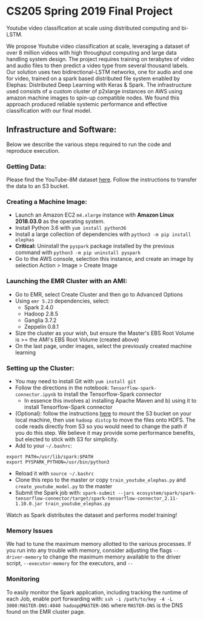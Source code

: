 # CS205 Spring 2019 Final Project
Youtube video classification at scale using distributed computing and bi-LSTM.

We propose Youtube video classification at scale, leveraging a dataset of over 8 million videos with high throughput computing and large data handling system design.  The project requires training on terabytes of video and audio files to then predict a video type from several thousand labels.  Our solution uses two bidirectional-LSTM networks, one for audio and one for video, trained on a spark based distributed file system enabled by Elephas: Distributed Deep Learning with Keras & Spark.  The infrastructure used consists of a custom cluster of p2xlarge instances on AWS using amazon machine images to spin-up compatible nodes.  We found this approach produced reliable systemic performance and effective classification with our final model.


## Infrastructure and Software:

Below we describe the various steps required to run the code and reproduce execution.

### Getting Data:

Please find the YouTube-8M dataset [here](https://research.google.com/youtube8m/download.html). Follow the instructions to transfer the data to an S3 bucket.

### Creating a Machine Image:

- Launch an Amazon EC2 `m4.xlarge` instance with **Amazon Linux 2018.03.0** as the operating system.
- Install Python 3.6 with `yum install python36`
- Install a large collection of dependencies with `python3 -m pip install elephas`
- **Critical:** Uninstall the `pyspark` package installed by the previous command with `python3 -m pip uninstall pyspark`
- Go to the AWS console, selection this instance, and create an image by selection Action > Image > Create Image

### Launching the EMR Cluster with an AMI:

- Go to EMR, select Create Cluster and then go to Advanced Options
- Using `emr 5.23` dependencies, select:
  - Spark 2.4.0 
  - Hadoop 2.8.5
  - Ganglia 3.7.2
  - Zeppelin 0.8.1
- Size the cluster as your wish, but ensure the Master's EBS Root Volume is >= the AMI's EBS Root Volume (created above)
- On the last page, under images, select the previously created machine learning

### Setting up the Cluster:

- You may need to install Git with `yum install git`
- Follow the directions in the notebook: `Tensorflow-spark-connector.ipynb` to install the Tensorflow-Spark connector
  - In essence this involves a) installing Apache Maven and b) using it to install Tensorflow-Spark connector
- (Optional): follow the instructions [here](https://cloudkul.com/blog/mounting-s3-bucket-linux-ec2-instance/) to mount the S3 bucket on your local machine, then use `hadoop distcp` to move the files onto HDFS. The code reads directly from S3 so you would need to change the path if you do this step. We believe it may provide some performance benefits, but elected to stick with S3 for simplicity.
- Add to your `~/.bashrc`: 
```
export PATH=/usr/lib/spark:$PATH
export PYSPARK_PYTHON=/usr/bin/python3
```
- Reload it with `source ~/.bashrc`
- Clone this repo to the master or copy `train_youtube_elephas.py` and `create_youtube_model.py` to the master
- Submit the Spark job with: `spark-submit --jars ecosystem/spark/spark-tensorflow-connector/target/spark-tensorflow-connector_2.11-1.10.0.jar train_youtube_elephas.py`

Watch as Spark distributes the dataset and performs model training!

### Memory Issues

We had to tune the maximum memory allotted to the various processes. If you run into any trouble with memory, consider adjusting the flags `--driver-memory` to change the maximum memory available to the driver script, `--executor-memory` for the executors, and `--`

### Monitoring

To easily monitor the Spark application, including tracking the runtime of each Job, enable port forwarding with:
`ssh -i /path/to/key -4 -L 3000:MASTER-DNS:4040 hadoop@MASTER-DNS`
where `MASTER-DNS` is the DNS found on the EMR cluster page.

